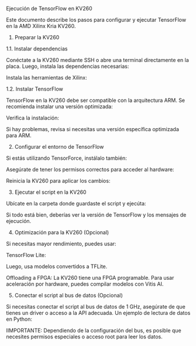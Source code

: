 Ejecución de TensorFlow en KV260

Este documento describe los pasos para configurar y ejecutar TensorFlow en la AMD Xilinx Kria KV260.

1. Preparar la KV260

1.1. Instalar dependencias

Conéctate a la KV260 mediante SSH o abre una terminal directamente en la placa. Luego, instala las dependencias necesarias:

Instala las herramientas de Xilinx:

1.2. Instalar TensorFlow

TensorFlow en la KV260 debe ser compatible con la arquitectura ARM. Se recomienda instalar una versión optimizada:

Verifica la instalación:

Si hay problemas, revisa si necesitas una versión específica optimizada para ARM.

2. Configurar el entorno de TensorFlow

Si estás utilizando TensorForce, instálalo también:

Asegúrate de tener los permisos correctos para acceder al hardware:

Reinicia la KV260 para aplicar los cambios:

3. Ejecutar el script en la KV260

Ubícate en la carpeta donde guardaste el script y ejecúta:

Si todo está bien, deberías ver la versión de TensorFlow y los mensajes de ejecución.

4. Optimización para la KV260 (Opcional)

Si necesitas mayor rendimiento, puedes usar:

TensorFlow Lite:

Luego, usa modelos convertidos a TFLite.

Offloading a FPGA:
La KV260 tiene una FPGA programable. Para usar aceleración por hardware, puedes compilar modelos con Vitis AI.

5. Conectar el script al bus de datos (Opcional)

Si necesitas conectar el script al bus de datos de 1 GHz, asegúrate de que tienes un driver o acceso a la API adecuada. Un ejemplo de lectura de datos en Python:

IIMPORTANTE: Dependiendo de la configuración del bus, es posible que necesites permisos especiales o acceso root para leer los datos.